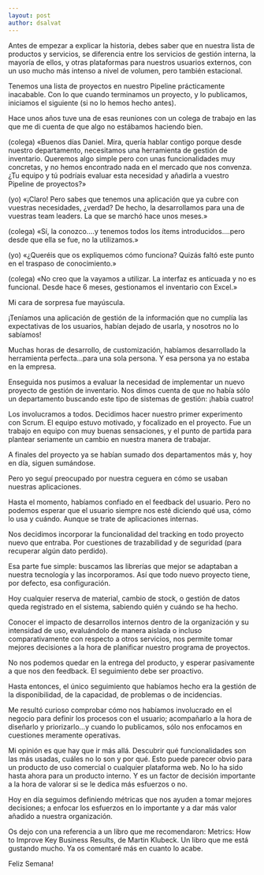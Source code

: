 ```yaml
---
layout: post
author: dsalvat
---
```


Antes de empezar a explicar la historia, debes saber que en nuestra lista de productos y servicios, se diferencia entre los servicios de gestión interna, la mayoría de ellos, y otras plataformas para nuestros usuarios externos, con un uso mucho más intenso a nivel de volumen, pero también estacional.

Tenemos una lista de proyectos en nuestro Pipeline prácticamente inacabable. Con lo que cuando terminamos un proyecto, y lo publicamos, iniciamos el siguiente (si no lo hemos hecho antes).

Hace unos años tuve una de esas reuniones con un colega de trabajo en las que me di cuenta de que algo no estábamos haciendo bien.

(colega) «Buenos días Daniel. Mira, quería hablar contigo porque desde nuestro departamento, necesitamos una herramienta de gestión de inventario. Queremos algo simple pero con unas funcionalidades muy concretas, y no hemos encontrado nada en el mercado que nos convenza. ¿Tu equipo y tú podríais evaluar esta necesidad y añadirla a vuestro Pipeline de proyectos?»

(yo) «¡Claro! Pero sabes que tenemos una aplicación que ya cubre con vuestras necesidades, ¿verdad? De hecho, la desarrollamos para una de vuestras team leaders. La que se marchó hace unos meses.»

(colega) «Sí, la conozco….y tenemos todos los ítems introducidos….pero desde que ella se fue, no la utilizamos.»

(yo) «¿Queréis que os expliquemos cómo funciona? Quizás faltó este punto en el traspaso de conocimiento.»

(colega) «No creo que la vayamos a utilizar. La interfaz es anticuada y no es funcional. Desde hace 6 meses, gestionamos el inventario con Excel.»

Mi cara de sorpresa fue mayúscula.

¡Teníamos una aplicación de gestión de la información que no cumplía las expectativas de los usuarios, habían dejado de usarla, y nosotros no lo sabíamos!

Muchas horas de desarrollo, de customización, habíamos desarrollado la herramienta perfecta…para una sola persona. Y esa persona ya no estaba en la empresa.

Enseguida nos pusimos a evaluar la necesidad de implementar un nuevo proyecto de gestión de inventario. Nos dimos cuenta de que no había sólo un departamento buscando este tipo de sistemas de gestión: ¡había cuatro!

Los involucramos a todos. Decidimos hacer nuestro primer experimento con Scrum. El equipo estuvo motivado, y focalizado en el proyecto. Fue un trabajo en equipo con muy buenas sensaciones, y el punto de partida para plantear seriamente un cambio en nuestra manera de trabajar.

A finales del proyecto ya se habían sumado dos departamentos más y, hoy en día, siguen sumándose.

Pero yo seguí preocupado por nuestra ceguera en cómo se usaban nuestras aplicaciones.

Hasta el momento, habíamos confiado en el feedback del usuario. Pero no podemos esperar que el usuario siempre nos esté diciendo qué usa, cómo lo usa y cuándo. Aunque se trate de aplicaciones internas.

Nos decidimos incorporar la funcionalidad del tracking en todo proyecto nuevo que entraba. Por cuestiones de trazabilidad y de seguridad (para recuperar algún dato perdido).

Esa parte fue simple: buscamos las librerías que mejor se adaptaban a nuestra tecnología y las incorporamos. Así que todo nuevo proyecto tiene, por defecto, esa configuración.

Hoy cualquier reserva de material, cambio de stock, o gestión de datos queda registrado en el sistema, sabiendo quién y cuándo se ha hecho.

Conocer el impacto de desarrollos internos dentro de la organización y su intensidad de uso, evaluándolo de manera aislada o incluso comparativamente con respecto a otros servicios, nos permite tomar mejores decisiones a la hora de planificar nuestro programa de proyectos.

No nos podemos quedar en la entrega del producto, y esperar pasivamente a que nos den feedback. El seguimiento debe ser proactivo.

Hasta entonces, el único seguimiento que habíamos hecho era la gestión de la disponibilidad, de la capacidad, de problemas o de incidencias.

Me resultó curioso comprobar cómo nos habíamos involucrado en el negocio para definir los procesos con el usuario; acompañarlo a la hora de diseñarlo y priorizarlo…y cuando lo publicamos, sólo nos enfocamos en cuestiones meramente operativas.

Mi opinión es que hay que ir más allá. Descubrir qué funcionalidades son las más usadas, cuáles no lo son y por qué. Esto puede parecer obvio para un producto de uso comercial o cualquier plataforma web. No lo ha sido hasta ahora para un producto interno. Y es un factor de decisión importante a la hora de valorar si se le dedica más esfuerzos o no.

Hoy en día seguimos definiendo métricas que nos ayuden a tomar mejores decisiones; a enfocar los esfuerzos en lo importante y a dar más valor añadido a nuestra organización.

Os dejo con una referencia a un libro que me recomendaron: Metrics: How to Improve Key Business Results, de Martin Klubeck. Un libro que me está gustando mucho. Ya os comentaré más en cuanto lo acabe.

Feliz Semana!